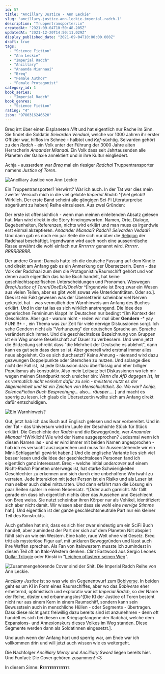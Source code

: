 ```yaml
---
id: 57
title: "Ancillary Justice - Ann Leckie"
slug: "ancillary-justice-ann-leckie-imperial-radch-1"
description: "Truppentransporter:in"
createdAt: "2021-09-04T10:50:48.205Z"
updatedAt: "2021-12-20T14:50:11.029Z"
display_published_date: "2021-09-04T10:00:00.000Z"
draft: true
tags:
  - "Science Fiction"
  - "Ann Leckie"
  - "Imperial Radch"
  - "Ancillary"
  - "Anaanda Miannaai"
  - "Breq"
  - "Female Author"
  - "Female Protagonist"
category_id: 1
book_series:
  - "Imperial Radch"
book_genres:
  - "Science Fiction"
rating: "4"
isbn: "9780316246620"
---
```


Breq irrt über einen Eisplaneten *Nilt* und hat eigentlich nur Rache im Sinn. Sie findet die Soldatin *Seivarden Vendaai*, welche vor 1000 Jahren ihr erster Offizier war, hilflos im Schnee - halbtot und *Kef*-süchtig. Seivarden gehört zu den *Radch* - ein Volk unter der Führung der 3000 Jahre alten Herrscherin *Anaander Mianaai*. Ein Volk dass seit Jahrtausenden alle Planeten der Galaxie annektiert und in ihre Kultur eingliedert.

Achja - ausserdem war *Breq*  mal ein riesiger *Radchai* Truppentransporter namens *Justice of Toren*. 

![Ancilliary Justice von Ann Leckie](https://res.cloudinary.com/dlsll9dkn/image/upload/v1630748670/photo_2021_09_04_11_42_46_8d43a949b2.jpg)

Ein Truppentransporter? Verwirrt? War ich auch. In der Tat war dies mein zweiter Versuch mich in die viel gelobte *Imperial Radch* ^[Viel gelobt! Wirklich. Der erste Band scheint alle gängigen Sci-Fi Literaturpreise abgeräumt zu haben] Reihe einzulesen. Aus zwei Gründen:

Der erste ist offensichtlich - wenn man meinen einleitenden Absatz gelesen hat. Man wird direkt in die Story hineingeworfen. Namen, Orte, Dialoge, Begebenheiten, Referenzen, nichts wird erklärt und man muss es irgendwie erst einmal akzeptieren. *Anaander Mianaai*? *Radch*? *Seivarden Vedaai*? Und dann gab es noch ein par Seite die sich nur über die [Religion](https://imperial-radch.fandom.com/wiki/Emanations) der Radchaai beschäftigt. Irgendwann wird auch noch eine ausserirdische Rasse erwähnt die wohl einfach nur *Rrrrrrrrr* genannt wird. *Rrrrrrr*. *RRRRRRRRR*.

Der andere Grund: Damals hatte ich die deutsche Fassung auf dem Kindle und direkt am Anfang gab es ein Anmerkung der Übersetzerin. Denn - das Volk der Radchaai zum dem die Protagonistin/Raumschiff gehört und von denen auch eigentlich das halbe Buch handelt, hat keine geschlechtsspezifischen Unterscheidungen und Pronomen. Weswegen *Breq*/*Justice of Toren*/*OneEsk*/*OneVar* ^[Irgendwie ist Breq zwar ein Wesen aus vielen Teilen, aber es gibt wohl sowas wie Unteridentitäten. Oder so.]. Dies ist  ein Fakt gewesen was der Übersetzerin scheinbar viel Nerven gekostet hat - was vermutlich den Warnhinweis am Anfang des Buches erklärt. Und in der tat las es sich wirklich anstrengend. Die Idee des generischen Femininum klappt im Deutschen nur bedingt ^[Im Kontext der Geschichte. Aber gut - warum nicht - reden wir mal über **Gendern** -* yay FUN!!!!* - , ein Thema was zur Zeit für viele nervige Diskussionen sorgt. Ich sehe Gendern nicht als "Verhunzung" der deutschen Sprache an. Sprache verändert sich immer. Und die geschlechtslose Bezeichnung von Gruppen ist ein Weg unsere Gesellschaft auf Dauer zu verbessern. Und wenn jetzt die Bildzeitung schreibt dass "die Mehrheit der Deutsche es ablehnt", dann kann es gut sein dass dem so ist. Aber generell wird erstmal immer alles neue abgelehnt. Ob es sich durchsetzt? Keine Ahnung - niemand wird dazu gezwungen Doppelpunkte oder Sternchen zu nutzen. Und solange dies nicht der Fall ist, ist jede Diskussion dazu überflüssig und eher billiger Populismus als konstruktiv. Also mein Leitsatz bei Diskussionen wo ich mir wegen meinen Standpunkt noch unsicher bin: *Wenn die AfD dagegen ist, ist es vermutlich nicht verkehrt dafür zu sein - meistens nutzt es der Allgemeinheit und ist ein Zeichen von Menschlichtkeit*. *So. Wo war? Achja, ScienceFiction Buch Besprechung*... also... *räusper*.... ] und macht es sperrig zu lesen. Ich glaub die Übersetzer:in wollte sich am Anfang direkt dafür entschuldigen.

![Ein Warnhinweis?](https://res.cloudinary.com/dlsll9dkn/image/upload/v1630750315/photo_2021_09_04_12_11_29_b549e6dd82.jpg)

Gut, jetzt hab ich das Buch auf Englisch gelesen und war vorbereitet. Und in der Tat - das Universum wird im Laufe der Geschichte Stück für Stück erklärt. Die Geschichte der *Radch* und die Beweggründe, wer *Anaander Mianaai* ^[Wirklich! Wie wird der Name ausgesprochen? Jedesmal wenn ich diesen Namen las - und er wird immer mit beiden Namen angesprochen - hab ich es versucht auszusprechen und muss für Aussenstehende wir ein Mini-Schlaganfall gewirkt haben.] Und die englische Variante lies sich viel besser lesen und die Idee der geschlechtslosen Personen fand ich eigentlich ganz interessant. Breq - welche initial *undercover* auf einem Nicht-*Radch* Planeten unterwegs ist, hat starke Schwierigkeiten Geschlechter zu erkennen und sich durch eine unbeholfene Wortwahl zu verraten. Jede Interaktion mit jeder Person ist ein Risiko und als Leser ist man selber auch dabei mitzuraten. Und dann erfährt man die Lösung ein paar Seiten später in einem Nebensatz. ^[Oder auch garnicht. Mir fällt gerade ein dass ich eigentlich nichts über das Aussehen und Geschlecht von Breq weiss. Sie nutzt scheinbar ihren Körper nur als Vehikel, identifiziert sich aber nicht damit. Wir wissen aber dass sie wohl eine *nervige Stimme* hat.]. Und eigentlich ist der ganze geschlechtsneutrale Part nur ein kleiner Teil des Konstrukts. 

Auch gefallen hat mir, dass es sich hier zwar eindeutig um ein SciFi Buch handelt, aber zumindest der Part der sich auf dem Planeten Nilt abspielt fühlt sich an wie ein Western. Eine kalte, raue Welt ohne viel Gesetz. Breq tritt als mysteriöse Figur auf, mit unklaren Beweggründen und lässt auch ihre Waffen sprechen. Als Fan von Italowestern musste ich zumindest in diesen Teil oft an Italo-Western denken. Clint Eastwood aus Sergio Leones [Dollar Trilogie](https://de.wikipedia.org/wiki/Dollar-Trilogie) oder Kinski in "[Leichen pflastern seinen Weg](https://de.wikipedia.org/wiki/Leichen_pflastern_seinen_Weg)".


![Zusammengehörende Cover sind der Shit. Die Imperial Radch Reihe von Ann Leckie.](https://res.cloudinary.com/dlsll9dkn/image/upload/v1630753560/photo_2021_09_04_13_05_37_bff99676f8.jpg)

*Ancillary Justice* ist so was wie ein Gegenentwurf zum [Bobiverse](https://www.flore.nz/series/bobiverse). In beiden geht es um KI in Form eines Raumschiffes, aber wo das *Bobiverse* eher erheiternd, optimistisch und explorativ war ist *Imperial Radch*, so der Name der Reihe, düster und erbarmungslos^[Die KI der Justice of Toren besteht nicht nur aus einem Kern in einem Raumschiff, sondern kann sein Bewusstsein auch in menschliche Hüllen - oder Segmente - übertragen. Dass diese nicht ganz freiwillig dazu bereits sind ist anzunehmen - denn oft handelt es sich bei diesen um Kriegsgefangene der Radchai, welche dem Expansions- und Annexionskurs dieses Volkes im Weg standen. Diese Segmente werden dann als Soldatinnen eingesetzt.].

Und auch wenn der Anfang hart und sperrig war, am Ende war ich vollkommen drin und will jetzt auch wissen wie es weitergeht. 

Die Nachfolger *Ancilliary Mercy* und *Ancilliary Sword* liegen bereits hier. Und Funfact: Die Cover gehören zusammen! <3

In diesem Sinne: **Rrrrrrrrrrrrrrrr**. 